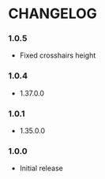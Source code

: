 # CHANGELOG

### 1.0.5

- Fixed crosshairs height

### 1.0.4

- 1.37.0.0

### 1.0.1

- 1.35.0.0

### 1.0.0

- Initial release